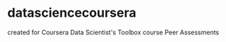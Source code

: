 datasciencecoursera
===================

created for Coursera Data Scientist's Toolbox course Peer Assessments
